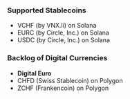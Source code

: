 ### Supported Stablecoins
- VCHF (by VNX.li) on Solana  
- EURC (by Circle, Inc.) on Solana  
- USDC (by Circle, Inc.) on Solana  
  
### Backlog of Digital Currencies
- __Digital Euro__  
- CHFD (Swiss Stablecoin) on Polygon
- ZCHF (Frankencoin) on Polygon
